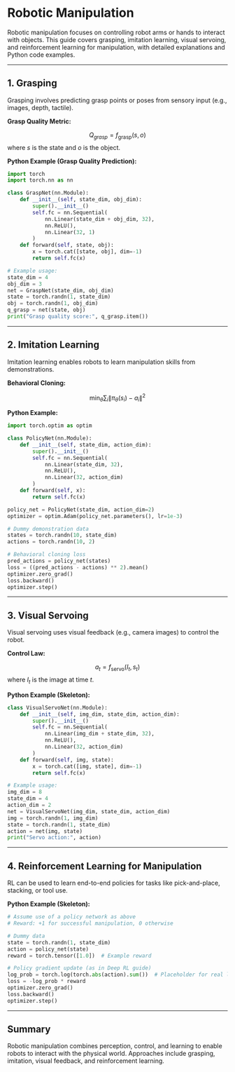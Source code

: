 # Robotic Manipulation

Robotic manipulation focuses on controlling robot arms or hands to interact with objects. This guide covers grasping, imitation learning, visual servoing, and reinforcement learning for manipulation, with detailed explanations and Python code examples.

---

## 1. Grasping

Grasping involves predicting grasp points or poses from sensory input (e.g., images, depth, tactile).

**Grasp Quality Metric:**

$$
Q_{grasp} = f_{\text{grasp}}(s, o)
$$
where $s$ is the state and $o$ is the object.

**Python Example (Grasp Quality Prediction):**
```python
import torch
import torch.nn as nn

class GraspNet(nn.Module):
    def __init__(self, state_dim, obj_dim):
        super().__init__()
        self.fc = nn.Sequential(
            nn.Linear(state_dim + obj_dim, 32),
            nn.ReLU(),
            nn.Linear(32, 1)
        )
    def forward(self, state, obj):
        x = torch.cat([state, obj], dim=-1)
        return self.fc(x)

# Example usage:
state_dim = 4
obj_dim = 3
net = GraspNet(state_dim, obj_dim)
state = torch.randn(1, state_dim)
obj = torch.randn(1, obj_dim)
q_grasp = net(state, obj)
print("Grasp quality score:", q_grasp.item())
```

---

## 2. Imitation Learning

Imitation learning enables robots to learn manipulation skills from demonstrations.

**Behavioral Cloning:**

$$
\min_\theta \sum_{i} \| \pi_\theta(s_i) - a_i \|^2
$$

**Python Example:**
```python
import torch.optim as optim

class PolicyNet(nn.Module):
    def __init__(self, state_dim, action_dim):
        super().__init__()
        self.fc = nn.Sequential(
            nn.Linear(state_dim, 32),
            nn.ReLU(),
            nn.Linear(32, action_dim)
        )
    def forward(self, x):
        return self.fc(x)

policy_net = PolicyNet(state_dim, action_dim=2)
optimizer = optim.Adam(policy_net.parameters(), lr=1e-3)

# Dummy demonstration data
states = torch.randn(10, state_dim)
actions = torch.randn(10, 2)

# Behavioral cloning loss
pred_actions = policy_net(states)
loss = ((pred_actions - actions) ** 2).mean()
optimizer.zero_grad()
loss.backward()
optimizer.step()
```

---

## 3. Visual Servoing

Visual servoing uses visual feedback (e.g., camera images) to control the robot.

**Control Law:**

$$
a_t = f_{\text{servo}}(I_t, s_t)
$$
where $I_t$ is the image at time $t$.

**Python Example (Skeleton):**
```python
class VisualServoNet(nn.Module):
    def __init__(self, img_dim, state_dim, action_dim):
        super().__init__()
        self.fc = nn.Sequential(
            nn.Linear(img_dim + state_dim, 32),
            nn.ReLU(),
            nn.Linear(32, action_dim)
        )
    def forward(self, img, state):
        x = torch.cat([img, state], dim=-1)
        return self.fc(x)

# Example usage:
img_dim = 8
state_dim = 4
action_dim = 2
net = VisualServoNet(img_dim, state_dim, action_dim)
img = torch.randn(1, img_dim)
state = torch.randn(1, state_dim)
action = net(img, state)
print("Servo action:", action)
```

---

## 4. Reinforcement Learning for Manipulation

RL can be used to learn end-to-end policies for tasks like pick-and-place, stacking, or tool use.

**Python Example (Skeleton):**
```python
# Assume use of a policy network as above
# Reward: +1 for successful manipulation, 0 otherwise

# Dummy data
state = torch.randn(1, state_dim)
action = policy_net(state)
reward = torch.tensor([1.0])  # Example reward

# Policy gradient update (as in Deep RL guide)
log_prob = torch.log(torch.abs(action).sum())  # Placeholder for real log-prob
loss = -log_prob * reward
optimizer.zero_grad()
loss.backward()
optimizer.step()
```

---

## Summary

Robotic manipulation combines perception, control, and learning to enable robots to interact with the physical world. Approaches include grasping, imitation, visual feedback, and reinforcement learning. 